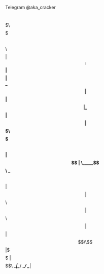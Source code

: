 Telegram 
@aka_cracker

  $$\  $$$$$$$\  $$$$$$$\    $$\   
$$$$ | $$  ____| $$  ____| $$$$ |  
\_$$ | $$ |      $$ |      \_$$ |  
  $$ | $$$$$$$\  $$$$$$$\    $$ |  
  $$ | \_____$$\ \_____$$\   $$ |  
  $$ | $$\   $$ |$$\   $$ |  $$ |  
$$$$$$\\$$$$$$  |\$$$$$$  |$$$$$$\ 
\______|\______/  \______/ \______|
                                   
                                   
                                   
